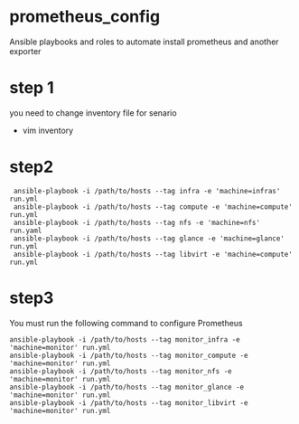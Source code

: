 
# prometheus_config
Ansible playbooks and roles to automate install prometheus and another exporter

# step 1
you need to change inventory file for senario
* vim inventory

# step2

```
 ansible-playbook -i /path/to/hosts --tag infra -e 'machine=infras' run.yml
 ansible-playbook -i /path/to/hosts --tag compute -e 'machine=compute' run.yml
 ansible-playbook -i /path/to/hosts --tag nfs -e 'machine=nfs' run.yaml
 ansible-playbook -i /path/to/hosts --tag glance -e 'machine=glance' run.yml
 ansible-playbook -i /path/to/hosts --tag libvirt -e 'machine=compute' run.yml

```
# step3


You must run the following command to configure Prometheus

```
ansible-playbook -i /path/to/hosts --tag monitor_infra -e 'machine=monitor' run.yml
ansible-playbook -i /path/to/hosts --tag monitor_compute -e 'machine=monitor' run.yml
ansible-playbook -i /path/to/hosts --tag monitor_nfs -e 'machine=monitor' run.yml
ansible-playbook -i /path/to/hosts --tag monitor_glance -e 'machine=monitor' run.yml
ansible-playbook -i /path/to/hosts --tag monitor_libvirt -e 'machine=monitor' run.yml
```

